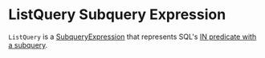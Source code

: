 # ListQuery Subquery Expression

`ListQuery` is a [SubqueryExpression](SubqueryExpression.md) that represents SQL's [IN predicate with a subquery](../sql/AstBuilder.md#withPredicate).
